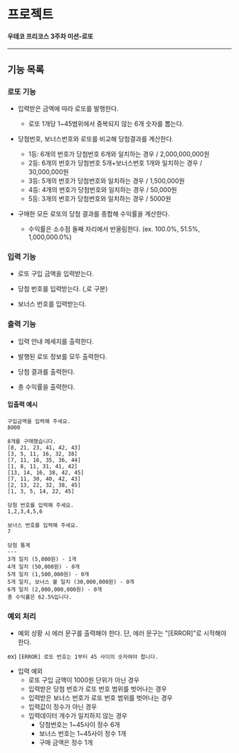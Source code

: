 # 프로젝트
#### 우테코 프리코스 3주차 미션-로또


---
## 기능 목록

### 로또 기능

- 입력받은 금액에 따라 로또를 발행한다.
  - 로또 1개당 1~45범위에서 중복되지 않는 6개 숫자를 뽑는다.


- 당첨번호, 보너스번호와 로또를 비교해 당첨결과를 계산한다.
  - 1등: 6개의 번호가 당첨번호 6개와 일치하는 경우 / 2,000,000,000원
  - 2등: 6개의 번호가 당첨번호 5개+보너스번호 1개와 일치하는 경우 / 30,000,000원
  - 3등: 5개의 번호가 당첨번호와 일치하는 경우 / 1,500,000원
  - 4등: 4개의 번호가 당첨번호와 일치하는 경우 / 50,000원
  - 5등: 3개의 번호가 당첨번호와 일치하는 경우 / 5000원


- 구매한 모든 로또의 당첨 결과를 종합해 수익률을 계산한다.
  - 수익률은 소수점 둘째 자리에서 반올림한다. (ex. 100.0%, 51.5%, 1,000,000.0%)


### 입력 기능
- 로또 구입 금액을 입력받는다.

- 당첨 번호를 입력받는다. (,로 구분)

- 보너스 번호를 입력받는다.




### 출력 기능
- 입력 안내 메세지를 출력한다.

- 발행된 로또 정보를 모두 출력한다.

- 당첨 결과를 출력한다.

- 총 수익률을 출력한다.



#### 입출력 예시
```
구입금액을 입력해 주세요.
8000

8개를 구매했습니다.
[8, 21, 23, 41, 42, 43] 
[3, 5, 11, 16, 32, 38] 
[7, 11, 16, 35, 36, 44] 
[1, 8, 11, 31, 41, 42] 
[13, 14, 16, 38, 42, 45] 
[7, 11, 30, 40, 42, 43] 
[2, 13, 22, 32, 38, 45] 
[1, 3, 5, 14, 22, 45]

당첨 번호를 입력해 주세요.
1,2,3,4,5,6

보너스 번호를 입력해 주세요.
7

당첨 통계
---
3개 일치 (5,000원) - 1개
4개 일치 (50,000원) - 0개
5개 일치 (1,500,000원) - 0개
5개 일치, 보너스 볼 일치 (30,000,000원) - 0개
6개 일치 (2,000,000,000원) - 0개
총 수익률은 62.5%입니다.

```

### 예외 처리
* 예외 상황 시 에러 문구를 출력해야 한다. 단, 에러 문구는 "[ERROR]"로 시작해야 한다.

ex) `[ERROR] 로또 번호는 1부터 45 사이의 숫자여야 합니다.`
- 입력 예외
  - 로또 구입 금액이 1000원 단위가 아닌 경우
  - 입력받은 당첨 번호가 로또 번호 범위를 벗어나는 경우
  - 입력받은 보너스 번호가 로또 번호 범위를 벗어나는 경우
  - 입력값이 정수가 아닌 경우
  - 입력데이터 개수가 일치하지 않는 경우
      - 당첨번호는 1~45사이 정수 6개
      - 보너스 번호는 1~45사이 정수 1개
      - 구매 금액은 정수 1개